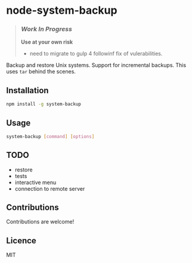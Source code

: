 # node-system-backup

> ### ***Work In Progress***
>
> **Use at your own risk**
> - need to migrate to gulp 4 followinf fix of vulerabilities.

Backup and restore Unix systems. Support for incremental backups. This uses `tar` behind the scenes.


## Installation
```sh
npm install -g system-backup
```

## Usage
```sh
system-backup [command] [options]
```

## TODO
- restore
- tests
- interactive menu
- connection to remote server


## Contributions
Contributions are welcome!

## Licence
MIT